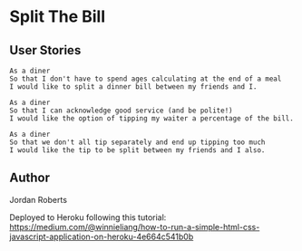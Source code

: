 # Split The Bill

## User Stories

```
As a diner
So that I don't have to spend ages calculating at the end of a meal
I would like to split a dinner bill between my friends and I.

As a diner
So that I can acknowledge good service (and be polite!)
I would like the option of tipping my waiter a percentage of the bill.

As a diner
So that we don't all tip separately and end up tipping too much
I would like the tip to be split between my friends and I also.
```

## Author
Jordan Roberts

Deployed to Heroku following this tutorial:
https://medium.com/@winnieliang/how-to-run-a-simple-html-css-javascript-application-on-heroku-4e664c541b0b
